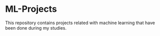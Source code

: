 # ML-Projects
This repository contains projects related with machine learning that have been done during my studies.
